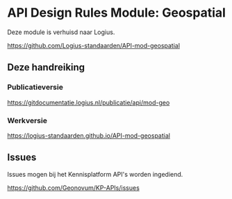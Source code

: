 # API Design Rules Module: Geospatial

Deze module is verhuisd naar Logius.

https://github.com/Logius-standaarden/API-mod-geospatial

## Deze handreiking

### Publicatieversie

https://gitdocumentatie.logius.nl/publicatie/api/mod-geo

### Werkversie

https://logius-standaarden.github.io/API-mod-geospatial

## Issues

Issues mogen bij het Kennisplatform API's worden ingediend.

https://github.com/Geonovum/KP-APIs/issues

